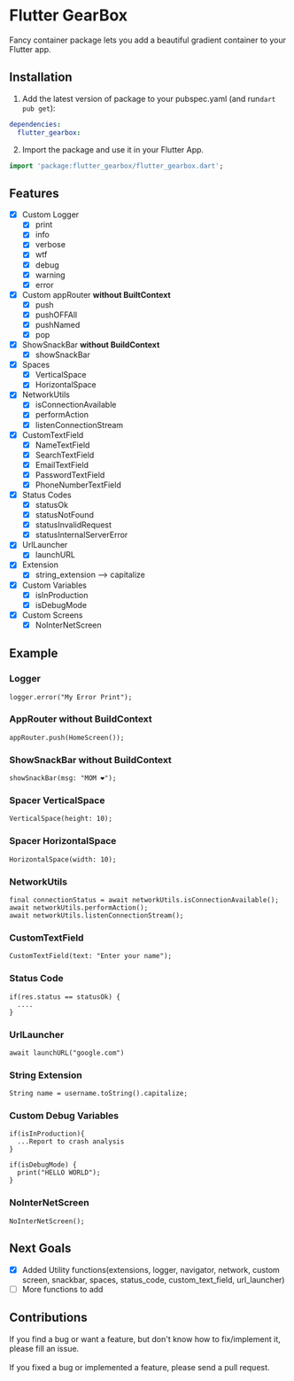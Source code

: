 # Flutter GearBox

Fancy container package lets you add a beautiful gradient container to your Flutter app.

## Installation 

1. Add the latest version of package to your pubspec.yaml (and run`dart pub get`):
```yaml
dependencies:
  flutter_gearbox: 
```
2. Import the package and use it in your Flutter App.
```dart
import 'package:flutter_gearbox/flutter_gearbox.dart';
```


## Features

- [x] Custom Logger
  - [x] print
  - [x] info
  - [x] verbose
  - [x] wtf
  - [x] debug
  - [x] warning
  - [x] error
- [x] Custom appRouter **without BuiltContext**
  - [x] push
  - [x] pushOFFAll
  - [x] pushNamed
  - [x] pop
- [x] ShowSnackBar **without BuildContext**
  - [x] showSnackBar
- [x] Spaces
  - [x] VerticalSpace
  - [x] HorizontalSpace
- [x] NetworkUtils 
  - [x] isConnectionAvailable
  - [x] performAction
  - [x] listenConnectionStream
- [x] CustomTextField
  - [x] NameTextField
  - [x] SearchTextField
  - [x] EmailTextField
  - [x] PasswordTextField
  - [x] PhoneNumberTextField
- [x] Status Codes
  - [x] statusOk
  - [x] statusNotFound
  - [x] statusInvalidRequest
  - [x] statusInternalServerError
- [x] UrlLauncher
  - [x] launchURL
- [x] Extension
  - [x] string_extension --> capitalize
- [x] Custom Variables
  - [x] isInProduction
  - [x] isDebugMode
- [x] Custom Screens
  - [x] NoInterNetScreen

## Example
### Logger

```
logger.error("My Error Print");
```
### AppRouter **without BuildContext**

```
appRouter.push(HomeScreen());
```
### ShowSnackBar **without BuildContext**

```
showSnackBar(msg: "MOM ❤");
```
### Spacer VerticalSpace

```
VerticalSpace(height: 10);
```
### Spacer HorizontalSpace

```
HorizontalSpace(width: 10);
```
### NetworkUtils

```
final connectionStatus = await networkUtils.isConnectionAvailable();
await networkUtils.performAction();
await networkUtils.listenConnectionStream();
```
### CustomTextField

```
CustomTextField(text: "Enter your name");
```
### Status Code

```
if(res.status == statusOk) {
  ....
}
```
### UrlLauncher

```
await launchURL("google.com")
```
### String Extension

```
String name = username.toString().capitalize;
```
### Custom Debug Variables 

```
if(isInProduction){
  ...Report to crash analysis
}

if(isDebugMode) {
  print("HELLO WORLD");
}
```
### NoInterNetScreen 

```
NoInterNetScreen();
```



## Next Goals
- [x] Added Utility functions(extensions, logger, navigator, network, custom screen, snackbar, spaces, status_code, custom_text_field, url_launcher)
- [ ] More functions to add

## Contributions 
If you find a bug or want a feature, but don't know how to fix/implement it, please fill an issue. <br>
<br>
If you fixed a bug or implemented a feature, please send a pull request.